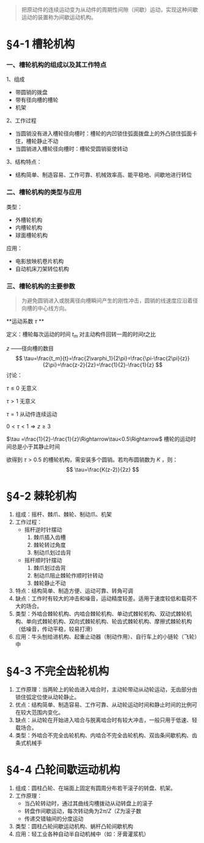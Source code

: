 > 把原动件的连续运动变为从动件的周期性间隙（间歇）运动，实现这种间歇运动的装置称为间歇运动机构。

# §4-1 槽轮机构

### 一、槽轮机构的组成以及其工作特点

1、组成

* 带圆销的拨盘
* 带有径向槽的槽轮
* 机架

2、工作过程

* 当圆销没有进入槽轮径向槽时：槽轮的内凹锁住弧面拨盘上的外凸锁住弧面卡住，槽轮静止不动
* 当圆销进入槽轮径向槽时：槽轮受圆销驱使转动

3、结构特点：

* 结构简单、制造容易、工作可靠、机械效率高、能平稳地、间歇地进行转位

### 二、槽轮机构的类型与应用

类型：

* 外槽轮机构
* 内槽轮机构
* 球面槽轮机构

应用：

* 电影放映机卷片机构
* 自动机床刀架转位机构

### 三、槽轮机构的主要参数

> 为避免圆销进入或脱离径向槽瞬间产生的刚性冲击，圆销的线速度应沿着径向槽的中心线方向。

**运动系数 $\tau$ **

定义：槽轮每次运动的时间 $t_m$ 对主动构件回转一周的时间$t$之比

$z$ ——径向槽的数目
$$
\tau=\frac{t_m}{t}=\frac{2\varphi_1}{2\pi}=\frac{\pi-\frac{2\pi}{z}}{2\pi}=\frac{z-2}{2z}=\frac{1}{2}-\frac{1}{z}
$$
讨论：

$\tau \leq0$ 无意义

$\tau >1$ 无意义

$\tau=1$ 从动件连续运动

$0<\tau<1\Rightarrow z\geq 3$ 

$\tau =\frac{1}{2}-\frac{1}{z}\Rightarrow\tau<0.5\Rightarrow$ 槽轮的运动时间总是小于其静止时间

欲得到 $τ>0.5$ 的槽轮机构，需安装多个圆销。若均布圆销数为 $K$ ，则：
$$
\tau=\frac{K(z-2)}{2z}
$$

# §4-2 棘轮机构

1. 组成：摇杆、棘爪、棘轮、制动爪、机架
2. 工作过程：
   * 摇杆逆时针摆动
     1. 棘爪插入齿槽
     2. 棘轮转过角度
     3. 制动爪划过齿背
   * 摇杆顺时针摆动
     1. 棘爪划过齿背
     2. 制动爪阻止棘轮作顺时针转动
     3. 棘轮静止不动
3. 特点：结构简单、制造方便、运动可靠、转角可调
4. 缺点：工作时有较大的冲击和噪音，运动精度较差。适用于速度较低和载荷不大的场合。
5. 类型：外啮合棘轮机构、内啮合棘轮机构、单动式棘轮机构、双动式棘轮机构、单向式棘轮机构、双向式棘轮机构、轮齿式棘轮机构、摩擦式棘轮机构（低噪音，传动平稳，较易打滑）
6. 应用：牛头刨给进机构、起重止动器（制动作用）、自行车上的小链轮（飞轮）中

# §4-3 不完全齿轮机构

1. 工作原理：当两轮上的轮齿进入啮合时，主动轮带动从动轮运动，无齿部分由锁住弧定位使从动轮静止。
2. 优点：结构简单、制造容易、工作可靠、从动轮运动时间和静止时间的比例可在较大范围内变化。
3. 缺点：从动轮在开始进入啮合与脱离啮合时有较大冲击，一般只用于低速、轻载场合。
4. 类型：外啮合不完全齿轮机构、内啮合不完全齿轮机构、双齿条间歇机构、齿条式机械手

# §4-4 凸轮间歇运动机构

1. 组成：圆柱凸轮、在端面上固定有圆周分布若干滚子的转盘、机架。
2. 工作原理：
   * 当凸轮转动时，通过其曲线沟槽拨动从动转盘上的滚子
   * 转盘作间歇运动，每次转动角为$2\pi/Z$（Z为滚子数
   * 传递交错轴间的分度运动
3. 类型：圆柱凸轮间歇运动机构、蜗杆凸轮间歇机构
4. 应用：轻工业各种自动半自动机械中（如：牙膏灌浆机）